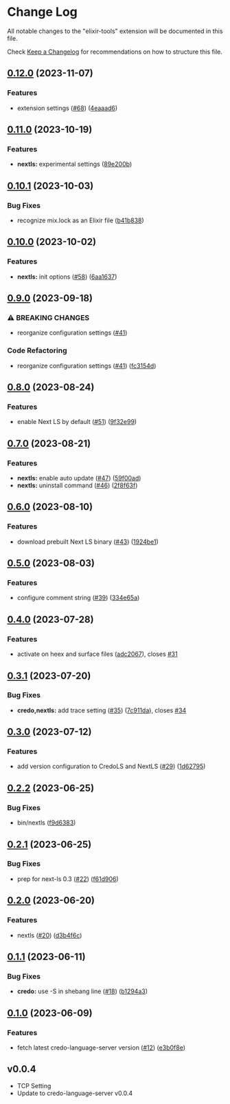 # Change Log

All notable changes to the "elixir-tools" extension will be documented in this file.

Check [Keep a Changelog](http://keepachangelog.com/) for recommendations on how to structure this file.

## [0.12.0](https://github.com/elixir-tools/elixir-tools.vscode/compare/v0.11.0...v0.12.0) (2023-11-07)


### Features

* extension settings ([#68](https://github.com/elixir-tools/elixir-tools.vscode/issues/68)) ([4eaaad6](https://github.com/elixir-tools/elixir-tools.vscode/commit/4eaaad6dca7262e427ac78c80cf410bd93d96f9f))

## [0.11.0](https://github.com/elixir-tools/elixir-tools.vscode/compare/v0.10.1...v0.11.0) (2023-10-19)


### Features

* **nextls:** experimental settings ([89e200b](https://github.com/elixir-tools/elixir-tools.vscode/commit/89e200bf66cbc08a43f282d5095ac780b39d4a44))

## [0.10.1](https://github.com/elixir-tools/elixir-tools.vscode/compare/v0.10.0...v0.10.1) (2023-10-03)


### Bug Fixes

* recognize mix.lock as an Elixir file ([b41b838](https://github.com/elixir-tools/elixir-tools.vscode/commit/b41b8380cfc3876e435a043121b8fd5b7ec64c5b))

## [0.10.0](https://github.com/elixir-tools/elixir-tools.vscode/compare/v0.9.0...v0.10.0) (2023-10-02)


### Features

* **nextls:** init options ([#58](https://github.com/elixir-tools/elixir-tools.vscode/issues/58)) ([6aa1637](https://github.com/elixir-tools/elixir-tools.vscode/commit/6aa16375c0ac43f88753f4dd5c2b1d5385a89b6f))

## [0.9.0](https://github.com/elixir-tools/elixir-tools.vscode/compare/v0.8.0...v0.9.0) (2023-09-18)


### ⚠ BREAKING CHANGES

* reorganize configuration settings ([#41](https://github.com/elixir-tools/elixir-tools.vscode/issues/41))

### Code Refactoring

* reorganize configuration settings ([#41](https://github.com/elixir-tools/elixir-tools.vscode/issues/41)) ([fc3154d](https://github.com/elixir-tools/elixir-tools.vscode/commit/fc3154da48bb599f9bf5804334b1689a6bbfad3b))

## [0.8.0](https://github.com/elixir-tools/elixir-tools.vscode/compare/v0.7.0...v0.8.0) (2023-08-24)


### Features

* enable Next LS by default ([#51](https://github.com/elixir-tools/elixir-tools.vscode/issues/51)) ([9f32e99](https://github.com/elixir-tools/elixir-tools.vscode/commit/9f32e995321ab20cd13a6314c469b803a688f554))

## [0.7.0](https://github.com/elixir-tools/elixir-tools.vscode/compare/v0.6.0...v0.7.0) (2023-08-21)


### Features

* **nextls:** enable auto update ([#47](https://github.com/elixir-tools/elixir-tools.vscode/issues/47)) ([59f00ad](https://github.com/elixir-tools/elixir-tools.vscode/commit/59f00ad22b1b49a57d64573d7387e75cce4a3ea3))
* **nextls:** uninstall command ([#46](https://github.com/elixir-tools/elixir-tools.vscode/issues/46)) ([2f8f63f](https://github.com/elixir-tools/elixir-tools.vscode/commit/2f8f63f57f8b859c13b5898de2164f8a6e296d28))

## [0.6.0](https://github.com/elixir-tools/elixir-tools.vscode/compare/v0.5.0...v0.6.0) (2023-08-10)


### Features

* download prebuilt Next LS binary ([#43](https://github.com/elixir-tools/elixir-tools.vscode/issues/43)) ([1924be1](https://github.com/elixir-tools/elixir-tools.vscode/commit/1924be16dacdcf0e550da911cf1515d74b1ad8ce))

## [0.5.0](https://github.com/elixir-tools/elixir-tools.vscode/compare/v0.4.0...v0.5.0) (2023-08-03)


### Features

* configure comment string ([#39](https://github.com/elixir-tools/elixir-tools.vscode/issues/39)) ([334e65a](https://github.com/elixir-tools/elixir-tools.vscode/commit/334e65a9248bc8c898c9021dd99ef41c76310032))

## [0.4.0](https://github.com/elixir-tools/elixir-tools.vscode/compare/v0.3.1...v0.4.0) (2023-07-28)


### Features

* activate on heex and surface files ([adc2067](https://github.com/elixir-tools/elixir-tools.vscode/commit/adc2067fe1e3c5398c99786c16b641ba4cc19c07)), closes [#31](https://github.com/elixir-tools/elixir-tools.vscode/issues/31)

## [0.3.1](https://github.com/elixir-tools/elixir-tools.vscode/compare/v0.3.0...v0.3.1) (2023-07-20)


### Bug Fixes

* **credo,nextls:** add trace setting ([#35](https://github.com/elixir-tools/elixir-tools.vscode/issues/35)) ([7c911da](https://github.com/elixir-tools/elixir-tools.vscode/commit/7c911da7688078b105c4cb56ed1a9295bfc291ce)), closes [#34](https://github.com/elixir-tools/elixir-tools.vscode/issues/34)

## [0.3.0](https://github.com/elixir-tools/elixir-tools.vscode/compare/v0.2.2...v0.3.0) (2023-07-12)


### Features

* add version configuration to CredoLS and NextLS ([#29](https://github.com/elixir-tools/elixir-tools.vscode/issues/29)) ([1d62795](https://github.com/elixir-tools/elixir-tools.vscode/commit/1d627958421433cc44ac5524c7c8f29095dc002a))

## [0.2.2](https://github.com/elixir-tools/elixir-tools.vscode/compare/v0.2.1...v0.2.2) (2023-06-25)


### Bug Fixes

* bin/nextls ([f9d6383](https://github.com/elixir-tools/elixir-tools.vscode/commit/f9d638367728e6562ca330f23d037baa0fbef929))

## [0.2.1](https://github.com/elixir-tools/elixir-tools.vscode/compare/v0.2.0...v0.2.1) (2023-06-25)


### Bug Fixes

* prep for next-ls 0.3 ([#22](https://github.com/elixir-tools/elixir-tools.vscode/issues/22)) ([f61d906](https://github.com/elixir-tools/elixir-tools.vscode/commit/f61d906ca5ee70e7ce3d1127a85787faeca63dc5))

## [0.2.0](https://github.com/elixir-tools/elixir-tools.vscode/compare/v0.1.1...v0.2.0) (2023-06-20)


### Features

* nextls ([#20](https://github.com/elixir-tools/elixir-tools.vscode/issues/20)) ([d3b4f6c](https://github.com/elixir-tools/elixir-tools.vscode/commit/d3b4f6ce34d998f034fe9b89c3279001ad8cda3e))

## [0.1.1](https://github.com/elixir-tools/elixir-tools.vscode/compare/v0.1.0...v0.1.1) (2023-06-11)


### Bug Fixes

* **credo:** use -S in shebang line ([#18](https://github.com/elixir-tools/elixir-tools.vscode/issues/18)) ([b1294a3](https://github.com/elixir-tools/elixir-tools.vscode/commit/b1294a304dec5c528e3c456b55fe5c626059461d))

## [0.1.0](https://github.com/elixir-tools/elixir-tools.vscode/compare/v0.0.6...v0.1.0) (2023-06-09)


### Features

* fetch latest credo-language-server version ([#12](https://github.com/elixir-tools/elixir-tools.vscode/issues/12)) ([e3b0f8e](https://github.com/elixir-tools/elixir-tools.vscode/commit/e3b0f8eccf5370c8080d933cbed349095cf787d1))

## v0.0.4

- TCP Setting
- Update to credo-language-server v0.0.4
